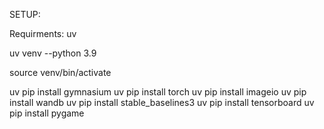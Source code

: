 SETUP:

Requirments: uv

uv venv --python 3.9

source venv/bin/activate

uv pip install gymnasium
uv pip install torch
uv pip install imageio
uv pip install wandb
uv pip install stable_baselines3
uv pip install tensorboard
uv pip install pygame
